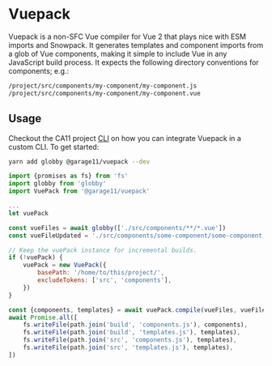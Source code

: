 # Vuepack

Vuepack is a non-SFC Vue compiler for Vue 2 that plays nice with ESM imports
and Snowpack. It generates templates and component imports from a glob of
Vue components, making it simple to include Vue in any JavaScript build
process. It expects the following directory conventions for components; e.g.:

```bash
/project/src/components/my-component/my-component.js
/project/src/components/my-component/my-component.vue
```

## Usage

Checkout the CA11 project [CLI](https://github.com/open-voip-alliance/ca11/blob/master/cli.js)
on how you can integrate Vuepack in a custom CLI. To get started:

```bash
yarn add globby @garage11/vuepack --dev
```

```javascript
import {promises as fs} from 'fs'
import globby from 'globby'
import VuePack from '@garage11/vuepack'

...
let vuePack

const vueFiles = await globby(['./src/components/**/*.vue'])
const vueFileUpdated = './src/components/some-component/some-component.vue'

// Keep the vuePack instance for incremental builds.
if (!vuePack) {
    vuePack = new VuePack({
        basePath: '/home/to/this/project/',
        excludeTokens: ['src', 'components'],
    })
}

const {components, templates} = await vuePack.compile(vueFiles, vueFileUpdated)
await Promise.all([
    fs.writeFile(path.join('build', 'components.js'), components),
    fs.writeFile(path.join('build', 'templates.js'), templates),
    fs.writeFile(path.join('src', 'components.js'), templates),
    fs.writeFile(path.join('src', 'templates.js'), templates),
])
```

